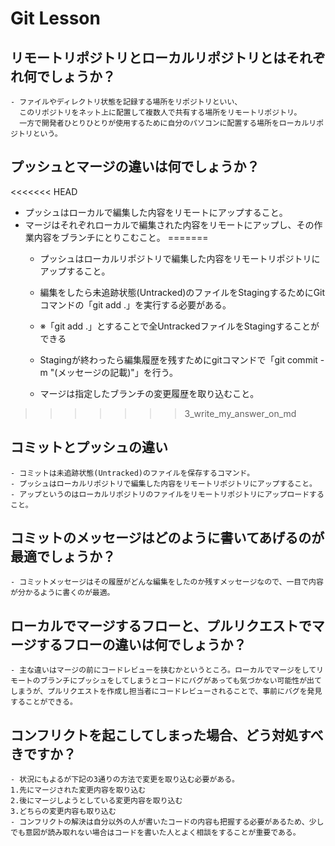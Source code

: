 # Git Lesson

## リモートリポジトリとローカルリポジトリとはそれぞれ何でしょうか？
    - ファイルやディレクトリ状態を記録する場所をリポジトリといい、
      このリポジトリをネット上に配置して複数人で共有する場所をリモートリポジトリ。
      一方で開発者ひとりひとりが使用するために自分のパソコンに配置する場所をローカルリポジトリという。


## プッシュとマージの違いは何でしょうか？
<<<<<<< HEAD
- プッシュはローカルで編集した内容をリモートにアップすること。
- マージはそれぞれローカルで編集された内容をリモートにアップし、その作業内容をブランチにとりこむこと。
=======
    - プッシュはローカルリポジトリで編集した内容をリモートリポジトリにアップすること。
    - 編集をしたら未追跡状態(Untracked)のファイルをStagingするためにGitコマンドの「git add .」を実行する必要がある。
    - ※「git add .」とすることで全UntrackedファイルをStagingすることができる
    - Stagingが終わったら編集履歴を残すためにgitコマンドで「git commit -m "(メッセージの記載)"」を行う。

    - マージは指定したブランチの変更履歴を取り込むこと。
>>>>>>> 3_write_my_answer_on_md



## コミットとプッシュの違い
    - コミットは未追跡状態(Untracked)のファイルを保存するコマンド。
    - プッシュはローカルリポジトリで編集した内容をリモートリポジトリにアップすること。
    - アップというのはローカルリポジトリのファイルをリモートリポジトリにアップロードすること。



## コミットのメッセージはどのように書いてあげるのが最適でしょうか？
    - コミットメッセージはその履歴がどんな編集をしたのか残すメッセージなので、一目で内容が分かるように書くのが最適。


## ローカルでマージするフローと、プルリクエストでマージするフローの違いは何でしょうか？
    - 主な違いはマージの前にコードレビューを挟むかというところ。ローカルでマージをしてリモートのブランチにプッシュをしてしまうとコードにバグがあっても気づかない可能性が出てしまうが、プルリクエストを作成し担当者にコードレビューされることで、事前にバグを発見することができる。


## コンフリクトを起こしてしまった場合、どう対処すべきですか？
    - 状況にもよるが下記の3通りの方法で変更を取り込む必要がある。
    1.先にマージされた変更内容を取り込む
    2.後にマージしようとしている変更内容を取り込む
    3.どちらの変更内容も取り込む
    - コンフリクトの解決は自分以外の人が書いたコードの内容も把握する必要があるため、少しでも意図が読み取れない場合はコードを書いた人とよく相談をすることが重要である。